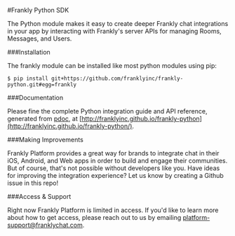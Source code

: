 #Frankly Python SDK

The Python module makes it easy to create deeper Frankly chat integrations in your app by interacting with Frankly's server APIs for managing Rooms, Messages, and Users.

###Installation

The frankly module can be installed like most python modules using pip:

```
$ pip install git+https://github.com/franklyinc/frankly-python.git#egg=frankly
```

###Documentation

Please fine the complete Python integration guide and API reference, generated from [pdoc](https://github.com/BurntSushi/pdoc), at
[http://franklyinc.github.io/frankly-python](http://franklyinc.github.io/frankly-python/).


###Making Improvements

Frankly Platform provides a great way for brands to integrate chat in their iOS, Android, and Web apps in order to build and engage their communities. But of course, that's not possible without developers like you. Have ideas for improving the integration experience? Let us know by creating a Github issue in this repo!


###Access & Support

Right now Frankly Platform is limited in access. If you'd like to learn more about how to get access, please reach out to us by emailing [platform-support@franklychat.com](mailto:platform-support@franklychat.com).


